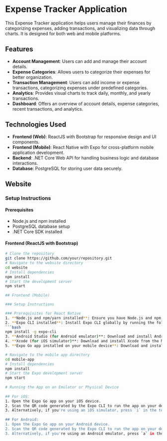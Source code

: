 # Expense Tracker Application
This Expense Tracker application helps users manage their finances by categorizing expenses, adding transactions, and visualizing data through charts. It is designed for both web and mobile platforms.

## Features
- **Account Management**: Users can add and manage their account details.
- **Expense Categories**: Allows users to categorize their expenses for better organization.
- **Transaction Management**: Users can add income or expense transactions, categorizing expenses under predefined categories.
- **Analytics**: Provides visual charts to track daily, monthly, and yearly transactions.
- **Dashboard**: Offers an overview of account details, expense categories, recent transactions, and analytics.

## Technologies Used
- **Frontend (Web)**: ReactJS with Bootstrap for responsive design and UI components.
- **Frontend (Mobile)**: React Native with Expo for cross-platform mobile application development.
- **Backend**: .NET Core Web API for handling business logic and database interactions.
- **Database**: PostgreSQL for storing user data securely.

## Website

### Setup Instructions

#### Prerequisites
- Node.js and npm installed
- PostgreSQL database setup
- .NET Core SDK installed

#### Frontend (ReactJS with Bootstrap)
```bash
# Clone the repository
git clone https://github.com/your/repository.git
# Navigate to the website directory
cd website
# Install dependencies
npm install
# Start the development server
npm start
 
## Frontend (Mobile)

### Setup Instructions

### Prerequisites for React Native
1. **Node.js and npm/yarn installed**: Ensure you have Node.js and npm (or yarn) installed. You can download them from [Node.js official website](https://nodejs.org/). 
2. **Expo CLI installed**: Install Expo CLI globally by running the following command:    
```bash 
npm install -g expo-cli
3. **Android Studio (for Android emulator)**: Download and install Android Studio from the official website. Ensure you have the Android SDK and a virtual device set up.
4. **Xcode (for iOS simulator)**: Download and install Xcode from the Mac App Store. Ensure you have the necessary Xcode Command Line Tools installed.
5. **Expo Go app installed on your mobile device**: Download and install the Expo Go app from the App Store (iOS) or Google Play Store (Android).

# Navigate to the mobile app directory
cd mobile-app
# Install dependencies
npm install
# Start the Expo development server
npm start
 
# Running the App on an Emulator or Physical Device
 
## For iOS:
1. Open the Expo Go app on your iOS device.
2. Scan the QR code generated by the Expo CLI to run the app on your device.
3. Alternatively, if you're using an iOS simulator, press `i` in the terminal to start the app in the iOS simulator.
 
## For Android:
1. Open the Expo Go app on your Android device.
2. Scan the QR code generated by the Expo CLI to run the app on your device.
3. Alternatively, if you're using an Android emulator, press `a` in the terminal to start the app in the Android emulator.
